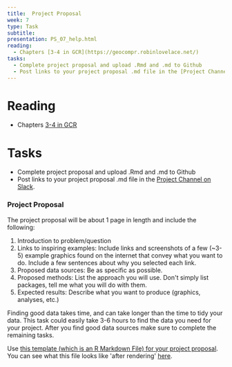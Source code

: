 ```yaml
---
title:  Project Proposal
week: 7
type: Task
subtitle: 
presentation: PS_07_help.html
reading:
  - Chapters [3-4 in GCR](https://geocompr.robinlovelace.net/) 
tasks:
  - Complete project proposal and upload .Rmd and .md to Github
  - Post links to your project proposal .md file in the [Project Channel on Slack](https://ubspatialdatascience.slack.com/messages/CDNEG4WN8).
---
```


# Reading

- Chapters [3-4 in GCR](https://geocompr.robinlovelace.net/)


# Tasks

- Complete project proposal and upload .Rmd and .md to Github
- Post links to your project proposal .md file in the [Project Channel on Slack](https://ubspatialdatascience.slack.com/messages/CDNEG4WN8).


### Project Proposal

The project proposal will be about 1 page in length and include the following:
  
1.  Introduction to problem/question
2.  Links to inspiring examples:  Include links and screenshots of a few (~3-5) example graphics found on the internet that convey what you want to do.  Include a few sentences about why you selected each link.
2.  Proposed data sources: Be as specific as possible.
3.  Proposed methods: List the approach you will use. Don't simply list packages, tell me what you will do with them.
4.  Expected results: Describe what you want to produce (graphics, analyses, etc.)

Finding good data takes time, and can take longer than the time to tidy your data.  This task could easily take 3-6 hours to find the data you need for your project.  After you find good data sources make sure to complete the remaining tasks.



Use [this template (which is an R Markdown File) for your project proposal](scripts/Project_ProposalTemplate.Rmd).  You can see what this file looks like 'after rendering' [here](Project_ProposalTemplate.html).

